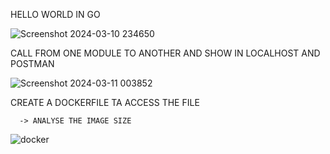 HELLO WORLD IN GO

![Screenshot 2024-03-10 234650](https://github.com/ananthan57/7376212CB106/assets/103254249/62ff0c01-8603-4c16-ad32-64ea3667a1f3)

CALL FROM ONE MODULE TO ANOTHER AND SHOW IN LOCALHOST AND POSTMAN

![Screenshot 2024-03-11 003852](https://github.com/ananthan57/7376212CB106/assets/103254249/be1304d5-4a1b-42ee-a6be-6d7cbf154fcb)

CREATE A DOCKERFILE TA ACCESS THE FILE

      -> ANALYSE THE IMAGE SIZE
      
![docker](https://github.com/ananthan57/7376212CB106/assets/103254249/3c8100ea-650f-409b-9eba-56805a988539)

      

